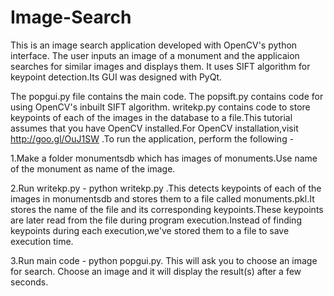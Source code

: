 # Image-Search
This is an image search application developed with OpenCV's python interface. The user inputs an image of a monument and the applicaion searches for similar images and displays them. It uses SIFT algorithm for keypoint detection.Its GUI was designed with PyQt.

The popgui.py file contains the main code. The popsift.py contains code for using OpenCV's inbuilt SIFT algorithm. writekp.py contains code to store keypoints of each of the images in the database to a file.This tutorial assumes that you have OpenCV installed.For OpenCV installation,visit http://goo.gl/OuJ1SW .To run the application, perform the following -

1.Make a folder monumentsdb which has images of monuments.Use name of the monument as name of the image.

2.Run writekp.py - python writekp.py .This detects keypoints of each of the images in monumentsdb and stores them to a file called monuments.pkl.It stores the name of the file and its corresponding keypoints.These keypoints are later read from the file during program execution.Instead of finding keypoints during each execution,we've stored them to a file to save execution time.

3.Run main code - python popgui.py. This will ask you to choose an image for search. Choose an image and it will display the result(s) after a few seconds.
